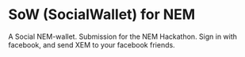 # SoW (SocialWallet) for NEM
A Social NEM-wallet. Submission for the NEM Hackathon. Sign in with facebook, and send XEM to your facebook friends.

